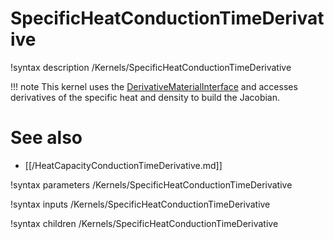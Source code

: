 
# SpecificHeatConductionTimeDerivative

!syntax description /Kernels/SpecificHeatConductionTimeDerivative

!!! note
    This kernel uses the [DerivativeMaterialInterface](/DerivativeMaterialInterface.md)
    and accesses derivatives of the specific heat and density to build the Jacobian.

# See also

* [[/HeatCapacityConductionTimeDerivative.md]]

!syntax parameters /Kernels/SpecificHeatConductionTimeDerivative

!syntax inputs /Kernels/SpecificHeatConductionTimeDerivative

!syntax children /Kernels/SpecificHeatConductionTimeDerivative
